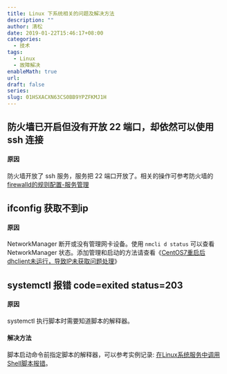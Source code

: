 ```yaml
---
title: Linux 下系统相关的问题及解决方法
description: ""
author: 清松
date: 2019-01-22T15:46:17+08:00
categories:
  - 技术
tags:
  - Linux
  - 故障解决
enableMath: true
url: 
draft: false
series: 
slug: 01HSXACXN63CS0BB9YPZFKMJ1H
---
```

## 防火墙已开启但没有开放 22 端口，却依然可以使用 ssh 连接
#### 原因
防火墙开放了 ssh 服务，服务把 22
端口开放了。相关的操作可参考防火墙的[firewalld的规则配置-服务管理](/工具/firewalld的规则配置#服务管理)

## ifconfig 获取不到ip
#### 原因
NetworkManager 断开或没有管理网卡设备。使用 `nmcli d status` 可以查看 NetworkManager 状态。添加管理和启动的方法请查看《[CentOS7重启后dhclient未运行，导致IP未获取问题处理](https://support.huaweicloud.com/trouble-ecs/ecs_trouble_0313.html)》  

## systemctl 报错 code=exited status=203
#### 原因
systemctl 执行脚本时需要知道脚本的解释器。
#### 解决方法
脚本启动命令前指定脚本的解释器，可以参考实例记录: [在Linux系统服务中调用Shell脚本报错](/技术/在Linux系统服务中调用Shell脚本报错)。
